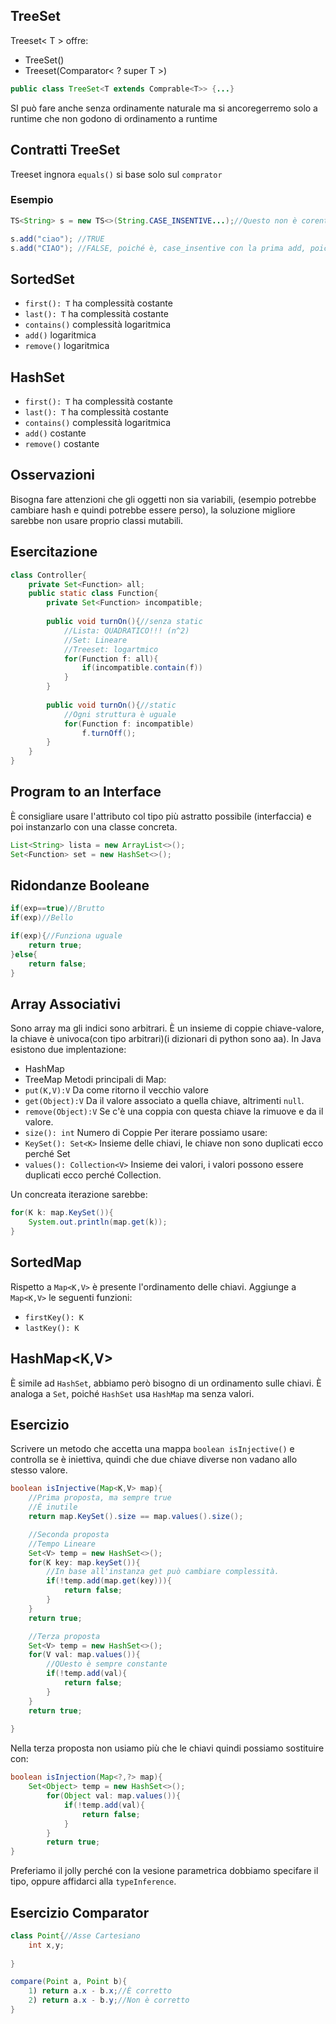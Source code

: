 ## TreeSet
Treeset< T > offre:
- TreeSet()
- Treeset(Comparator< ? super T >)
```java
public class TreeSet<T extends Comprable<T>> {...}
```
SI può fare anche senza ordinamente naturale ma si ancoregerremo solo a runtime che non godono di ordinamento a runtime

## Contratti TreeSet
Treeset ingnora `equals()` si base solo sul `comprator`
### Esempio
```java
TS<String> s = new TS<>(String.CASE_INSENTIVE...);//Questo non è corente col `equals()` delle String.

s.add("ciao"); //TRUE
s.add("CIAO"); //FALSE, poiché è, case_insentive con la prima add, poiché non ammette duplicati.


```

## SortedSet
- `first(): T` ha complessità costante
- `last(): T` ha complessità costante
- `contains()` complessità logaritmica
- `add()` logaritmica
- `remove()` logaritmica
## HashSet
- `first(): T` ha complessità costante
- `last(): T` ha complessità costante
- `contains()` complessità logaritmica
- `add()` costante
- `remove()` costante
## Osservazioni
Bisogna fare attenzioni che gli oggetti non sia variabili, (esempio potrebbe cambiare hash e quindi potrebbe essere perso), la soluzione migliore sarebbe non usare proprio classi mutabili.
## Esercitazione
```java
class Controller{
	private Set<Function> all;
	public static class Function{
		private Set<Function> incompatible;
		
		public void turnOn(){//senza static
			//Lista: QUADRATICO!!! (n^2)
			//Set: Lineare
			//Treeset: logartmico
			for(Function f: all){
				if(incompatible.contain(f))	
			}
		}
		
		public void turnOn(){//static
			//Ogni struttura è uguale
			for(Function f: incompatible)
				f.turnOff();
		}
	}
}
```
## Program to an Interface
È consigliare usare l'attributo col tipo più astratto possibile (interfaccia) e poi instanzarlo con una classe concreta.
```java
List<String> lista = new ArrayList<>();
Set<Function> set = new HashSet<>();
```
## Ridondanze Booleane
```java
if(exp==true)//Brutto
if(exp)//Bello

if(exp){//Funziona uguale
	return true;
}else{
	return false;
}
```
## Array Associativi
Sono array ma gli indici sono arbitrari.
È un insieme di coppie chiave-valore, la chiave è univoca(con tipo arbitrari)(i dizionari di python sono aa).
In Java esistono due implentazione:
- HashMap
- TreeMap
Metodi principali di Map:
- `put(K,V):V` Da come ritorno il vecchio valore
- `get(Object):V` Da il valore associato a quella chiave, altrimenti `null`.
- `remove(Object):V` Se c'è una coppia con questa chiave la rimuove e da il valore.
- `size(): int` Numero di Coppie
Per iterare possiamo usare:
- `KeySet(): Set<K>` Insieme delle chiavi, le chiave non sono duplicati ecco perché Set
- `values(): Collection<V>` Insieme dei valori, i valori possono essere duplicati ecco perché Collection.

Un concreata iterazione sarebbe:
```java
for(K k: map.KeySet()){
	System.out.println(map.get(k));
}
```

## SortedMap
Rispetto a `Map<K,V>` è presente l'ordinamento delle chiavi.
Aggiunge a `Map<K,V>` le seguenti funzioni:
- `firstKey(): K`
- `lastKey(): K`

## HashMap<K,V>
È simile ad `HashSet`, abbiamo però bisogno di un ordinamento sulle chiavi.
È analoga a `Set`, poiché `HashSet` usa `HashMap` ma senza valori.
## Esercizio
Scrivere un metodo che accetta una mappa `boolean isInjective()` e controlla se è iniettiva, quindi che due chiave diverse non vadano allo stesso valore.
```java
boolean isInjective(Map<K,V> map){
	//Prima proposta, ma sempre true
	//È inutile
	return map.KeySet().size == map.values().size();

	//Seconda proposta
	//Tempo Lineare
	Set<V> temp = new HashSet<>();
	for(K key: map.keySet()){
		//In base all'instanza get può cambiare complessità.
		if(!temp.add(map.get(key))){
			return false;
		}
	}
	return true;

	//Terza proposta
	Set<V> temp = new HashSet<>();
	for(V val: map.values()){
		//QUesto è sempre constante
		if(!temp.add(val){
			return false;
		}
	}
	return true;
	
}
```
Nella terza proposta non usiamo più che le chiavi quindi possiamo sostituire con:
```java
boolean isInjection(Map<?,?> map){
	Set<Object> temp = new HashSet<>();
		for(Object val: map.values()){
			if(!temp.add(val){
				return false;
			}
		}
		return true;
}
```
Preferiamo il jolly perché con la vesione parametrica dobbiamo specifare il tipo, oppure affidarci alla `typeInference`.

## Esercizio Comparator
```java
class Point{//Asse Cartesiano
	int x,y;
	
}

compare(Point a, Point b){
	1) return a.x - b.x;//È corretto
	2) return a.x - b.y;//Non è corretto
}
```

